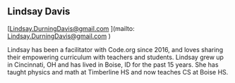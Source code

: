 ## Lindsay Davis

[Lindsay.DurningDavis@gmail.com ](mailto: Lindsay.DurningDavis@gmail.com )

Lindsay has been a facilitator with Code.org since 2016, and loves sharing their empowering curriculum with teachers and students.  Lindsay grew up in Cincinnati, OH and has lived in Boise, ID for the past 15 years.  She has taught physics and math at Timberline HS and now teaches CS at Boise HS.

